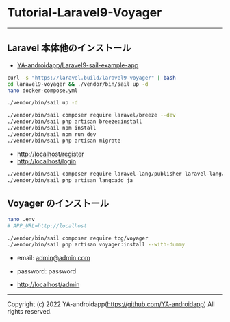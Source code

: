 # Tutorial-Laravel9-Voyager

---

## Laravel 本体他のインストール

- [YA-androidapp/Laravel9-sail-example-app](https://github.com/YA-androidapp/Laravel9-sail-example-app#readme)

```bash
curl -s "https://laravel.build/laravel9-voyager" | bash
cd laravel9-voyager && ./vendor/bin/sail up -d
nano docker-compose.yml

./vendor/bin/sail up -d

./vendor/bin/sail composer require laravel/breeze --dev
./vendor/bin/sail php artisan breeze:install
./vendor/bin/sail npm install
./vendor/bin/sail npm run dev
./vendor/bin/sail php artisan migrate
```

- [http://localhost/register](http://localhost/register)
- [http://localhost/login](http://localhost/login)

```bash
./vendor/bin/sail composer require laravel-lang/publisher laravel-lang/lang --dev
./vendor/bin/sail php artisan lang:add ja
```

## Voyager のインストール

```bash
nano .env
# APP_URL=http://localhost

./vendor/bin/sail composer require tcg/voyager
./vendor/bin/sail php artisan voyager:install --with-dummy
```

- email: admin@admin.com
- password: password

- [http://localhost/admin](http://localhost/admin)

---

Copyright (c) 2022 YA-androidapp(<https://github.com/YA-androidapp>) All rights reserved.
